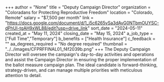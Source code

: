 +++
author = "None"
title = "Deputy Campaign Director"
organization = "Coloradans for Protecting Reproductive Freedom"
location = "Colorado, Remote"
salary = "$7,500 per month"
link = "https://docs.google.com/document/d/1_i5c6265vSa3dAvG0NTbmOUYSC-dPhUI-tgAH9xWL88/edit?usp=drive_link"
sort_date = "2024-05-11"
created_at = "May 11, 2024"
closing_date = "May 15, 2024"
a_job_type = ["Full Time","Temporary"]
b_benefits = ["Health Insurance"]
c_feedback = ""
aa_degrees_required = "No degree required"
thumbnail = "../../images/CFPRFFINAL01_f4f2039b.png"
+++
The Deputy Campaign Director will oversee the campaign's day-to-day activities and operations and assist the Campaign Director in ensuring the proper implementation of the ballot measure campaign plan. The ideal candidate is forward-thinking, strategy-driven, and can manage multiple priorities with meticulous attention to detail.